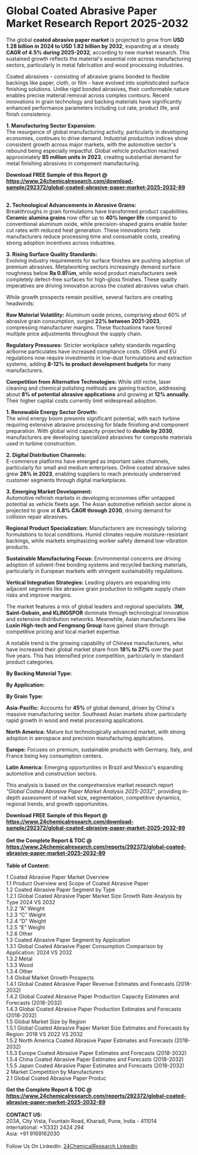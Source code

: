 <h1>Global Coated Abrasive Paper Market Research Report 2025-2032</h1><p>The global <strong>coated abrasive paper market</strong> is projected to grow from <strong>USD 1.28 billion in 2024 to USD 1.82 billion by 2032</strong>, expanding at a steady <strong>CAGR of 4.5% during 2025-2032</strong>, according to new market research. This sustained growth reflects the material's essential role across manufacturing sectors, particularly in metal fabrication and wood processing industries.</p><p>Coated abrasives - consisting of abrasive grains bonded to flexible backings like paper, cloth, or film - have evolved into sophisticated surface finishing solutions. Unlike rigid bonded abrasives, their conformable nature enables precise material removal across complex contours. Recent innovations in grain technology and backing materials have significantly enhanced performance parameters including cut rate, product life, and finish consistency.</p><p><strong>1. Manufacturing Sector Expansion:</strong><br>
The resurgence of global manufacturing activity, particularly in developing economies, continues to drive demand. Industrial production indices show consistent growth across major markets, with the automotive sector's rebound being especially impactful. Global vehicle production reached approximately <strong>85 million units in 2023</strong>, creating substantial demand for metal finishing abrasives in component manufacturing.</p><div><b>Download FREE Sample of this Report @ 
            <a href="https://www.24chemicalresearch.com/download-sample/292372/global-coated-abrasive-paper-market-2025-2032-89">
            https://www.24chemicalresearch.com/download-sample/292372/global-coated-abrasive-paper-market-2025-2032-89</a></b></div><br><p><strong>2. Technological Advancements in Abrasive Grains:</strong><br>
Breakthroughs in grain formulations have transformed product capabilities. <strong>Ceramic alumina grains</strong> now offer up to <strong>40% longer life</strong> compared to conventional aluminum oxide, while precision-shaped grains enable faster cut rates with reduced heat generation. These innovations help manufacturers reduce processing time and consumable costs, creating strong adoption incentives across industries.</p><p><strong>3. Rising Surface Quality Standards:</strong><br>
Evolving industry requirements for surface finishes are pushing adoption of premium abrasives. Metalworking sectors increasingly demand surface roughness below <strong>Ra 0.8Î¼m</strong>, while wood product manufacturers seek completely defect-free surfaces for high-gloss finishes. These quality imperatives are driving innovation across the coated abrasives value chain.</p><p>While growth prospects remain positive, several factors are creating headwinds:</p><p><strong>Raw Material Volatility:</strong> Aluminum oxide prices, comprising about 60% of abrasive grain consumption, surged <strong>22% between 2021-2023</strong>, compressing manufacturer margins. These fluctuations have forced multiple price adjustments throughout the supply chain.</p><p><strong>Regulatory Pressures:</strong> Stricter workplace safety standards regarding airborne particulates have increased compliance costs. OSHA and EU regulations now require investments in low-dust formulations and extraction systems, adding <strong>8-12% to product development budgets</strong> for many manufacturers.</p><p><strong>Competition from Alternative Technologies:</strong> While still niche, laser cleaning and chemical polishing methods are gaining traction, addressing about <strong>8% of potential abrasive applications</strong> and growing at <strong>12% annually</strong>. Their higher capital costs currently limit widespread adoption.</p><p><strong>1. Renewable Energy Sector Growth:</strong><br>
The wind energy boom presents significant potential, with each turbine requiring extensive abrasive processing for blade finishing and component preparation. With global wind capacity projected to <strong>double by 2030</strong>, manufacturers are developing specialized abrasives for composite materials used in turbine construction.</p><p><strong>2. Digital Distribution Channels:</strong><br>
E-commerce platforms have emerged as important sales channels, particularly for small and medium enterprises. Online coated abrasive sales grew <strong>28% in 2023</strong>, enabling suppliers to reach previously underserved customer segments through digital marketplaces.</p><p><strong>3. Emerging Market Development:</strong><br>
Automotive refinish markets in developing economies offer untapped potential as vehicle fleets age. The Asian automotive refinish sector alone is projected to grow at <strong>6.8% CAGR through 2030</strong>, driving demand for collision repair abrasives.</p><p><strong>Regional Product Specialization:</strong> Manufacturers are increasingly tailoring formulations to local conditions. Humid climates require moisture-resistant backings, while markets emphasizing worker safety demand low-vibration products.</p><p><strong>Sustainable Manufacturing Focus:</strong> Environmental concerns are driving adoption of solvent-free bonding systems and recycled backing materials, particularly in European markets with stringent sustainability regulations.</p><p><strong>Vertical Integration Strategies:</strong> Leading players are expanding into adjacent segments like abrasive grain production to mitigate supply chain risks and improve margins.</p><p>The market features a mix of global leaders and regional specialists. <strong>3M, Saint-Gobain, and KLINGSPOR</strong> dominate through technological innovation and extensive distribution networks. Meanwhile, Asian manufacturers like <strong>Luxin High-tech and Fengmang Group</strong> have gained share through competitive pricing and local market expertise.</p><p>A notable trend is the growing capability of Chinese manufacturers, who have increased their global market share from <strong>18% to 27%</strong> over the past five years. This has intensified price competition, particularly in standard product categories.</p><p><strong>By Backing Material Type:</strong></p><p><strong>By Application:</strong></p><p><strong>By Grain Type:</strong></p><p><strong>Asia-Pacific:</strong> Accounts for <strong>45%</strong> of global demand, driven by China's massive manufacturing sector. Southeast Asian markets show particularly rapid growth in wood and metal processing applications.</p><p><strong>North America:</strong> Mature but technologically advanced market, with strong adoption in aerospace and precision manufacturing applications.</p><p><strong>Europe:</strong> Focuses on premium, sustainable products with Germany, Italy, and France being key consumption centers.</p><p><strong>Latin America:</strong> Emerging opportunities in Brazil and Mexico's expanding automotive and construction sectors.</p><p>This analysis is based on the comprehensive market research report <em>"Global Coated Abrasive Paper Market Analysis 2025-2032"</em>, providing in-depth assessment of market size, segmentation, competitive dynamics, regional trends, and growth opportunities.</p><div><b>Download FREE Sample of this Report @ 
            <a href="https://www.24chemicalresearch.com/download-sample/292372/global-coated-abrasive-paper-market-2025-2032-89">
            https://www.24chemicalresearch.com/download-sample/292372/global-coated-abrasive-paper-market-2025-2032-89</a></b></div><br><div><b>Get the Complete Report & TOC @ 
            <a href="https://www.24chemicalresearch.com/reports/292372/global-coated-abrasive-paper-market-2025-2032-89">
            https://www.24chemicalresearch.com/reports/292372/global-coated-abrasive-paper-market-2025-2032-89</a></b></div><br>
            <b>Table of Content:</b><p>1 Coated Abrasive Paper Market Overview<br />
    1.1 Product Overview and Scope of Coated Abrasive Paper<br />
    1.2 Coated Abrasive Paper Segment by Type<br />
        1.2.1 Global Coated Abrasive Paper Market Size Growth Rate Analysis by Type 2024 VS 2032<br />
        1.2.2 &#147;A&#148; Weight<br />
        1.2.3 &#147;C&#148; Weight<br />
        1.2.4 &#147;D&#148; Weight<br />
        1.2.5 &#147;E&#148; Weight<br />
        1.2.6 Other<br />
    1.3 Coated Abrasive Paper Segment by Application<br />
        1.3.1 Global Coated Abrasive Paper Consumption Comparison by Application: 2024 VS 2032<br />
        1.3.2 Metal<br />
        1.3.3 Wood<br />
        1.3.4 Other<br />
    1.4 Global Market Growth Prospects<br />
        1.4.1 Global Coated Abrasive Paper Revenue Estimates and Forecasts (2018-2032)<br />
        1.4.2 Global Coated Abrasive Paper Production Capacity Estimates and Forecasts (2018-2032)<br />
        1.4.3 Global Coated Abrasive Paper Production Estimates and Forecasts (2018-2032)<br />
    1.5 Global Market Size by Region<br />
        1.5.1 Global Coated Abrasive Paper Market Size Estimates and Forecasts by Region: 2018 VS 2022 VS 2032<br />
        1.5.2 North America Coated Abrasive Paper Estimates and Forecasts (2018-2032)<br />
        1.5.3 Europe Coated Abrasive Paper Estimates and Forecasts (2018-2032)<br />
        1.5.4 China Coated Abrasive Paper Estimates and Forecasts (2018-2032)<br />
        1.5.5 Japan Coated Abrasive Paper Estimates and Forecasts (2018-2032)<br />
2 Market Competition by Manufacturers<br />
    2.1 Global Coated Abrasive Paper Produc</p><div><b>Get the Complete Report & TOC @ 
            <a href="https://www.24chemicalresearch.com/reports/292372/global-coated-abrasive-paper-market-2025-2032-89">
            https://www.24chemicalresearch.com/reports/292372/global-coated-abrasive-paper-market-2025-2032-89</a></b></div><br><b>CONTACT US:</b><br>
            203A, City Vista, Fountain Road, Kharadi, Pune, India - 411014<br>
            International: +1(332) 2424 294<br>
            Asia: +91 9169162030 <br><br>
            Follow Us On LinkedIn: <a href="https://www.linkedin.com/company/24chemicalresearch/">24ChemicalResearch LinkedIn</a>
